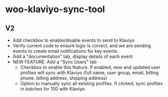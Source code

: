 # woo-klaviyo-sync-tool
## V2 
* Add checkbox to enable/disable events to send to Klaviyo
* Verify current code to ensure logic is correct, and we are sending events to create email notifications for key events. 
* Add a "documentation" tab, display details of each event
* NEW FEATURE: Add a "Sync Users" tab
    * Checkbox to enable this feature. If enabled, new and updated user profiles will sync with Klaviyo (full name, user group, email, billing phone, billing address, shipping address)
    * Option to manually sync all existing profiles. If clicked, sync profiles in batches for 100 with Klaviyo. 
